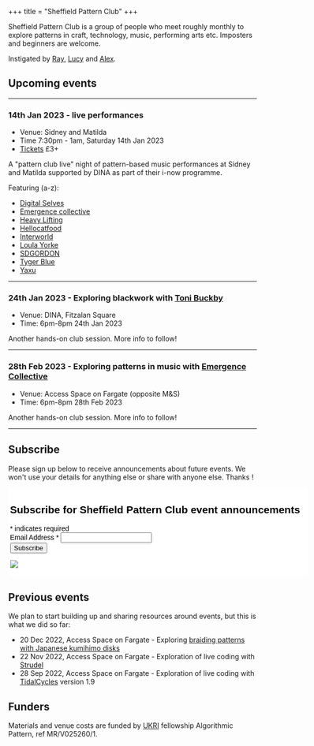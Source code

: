 +++
title = "Sheffield Pattern Club"
+++

Sheffield Pattern Club is a group of people who meet roughly monthly
to explore patterns in craft, technology, music, performing arts
etc. Imposters and beginners are welcome.

Instigated by [Ray](https://eye-measure.neocities.org/), [Lucy](https://heavy-lifting.org/) and [Alex](https://slab.org/). 

## Upcoming events

-----------

### 14th Jan 2023 - live performances

* Venue: Sidney and Matilda
* Time 7:30pm - 1am, Saturday 14th Jan 2023
* [Tickets](https://www.dinavenue.com/event-details/i-now-pattern-club-live) £3+

A "pattern club live" night of pattern-based music performances at
Sidney and Matilda supported by DINA as part of their i-now programme.

Featuring (a-z):

* [Digital Selves](https://lwlsn.github.io/digitalselves-web/)
* [Emergence collective](https://linktr.ee/emergencecollective)
* [Heavy Lifting](https://heavy-lifting.org/)
* [Hellocatfood](https://www.hellocatfood.com/)
* [Interworld](https://www.instagram.com/interworldmedia/)
* [Loula Yorke](https://loulayorke.com/)
* [SDGORDON](https://www.instagram.com/p/Cl3O8_5D6es/)
* [Tyger Blue](https://www.instagram.com/tygerblue_/)
* [Yaxu](https://yaxu.org)

-----------

### 24th Jan 2023 - Exploring blackwork with [Toni Buckby](https://tonibuckby.com)

* Venue: DINA, Fitzalan Square
* Time: 6pm-8pm 24th Jan 2023

Another hands-on club session. More info to follow!

-----------

### 28th Feb 2023 - Exploring patterns in music with [Emergence Collective](https://emergencecollective.bandcamp.com)

* Venue: Access Space on Fargate (opposite M&S)
* Time: 6pm-8pm 28th Feb 2023

Another hands-on club session. More info to follow!

-----------

## Subscribe

Please sign up below to receive announcements about future events. We won't use your details for anything else or share with anyone else. Thanks !

<!-- Begin Mailchimp Signup Form -->
<link href="//cdn-images.mailchimp.com/embedcode/classic-071822.css" rel="stylesheet" type="text/css">
<style type="text/css">
	#mc_embed_signup{background:#fff; clear:left; font:14px Helvetica,Arial,sans-serif; color: #000; padding: 0.25em; width:600px;}
	/* Add your own Mailchimp form style overrides in your site stylesheet or in this style block.
	   We recommend moving this block and the preceding CSS link to the HEAD of your HTML file. */
</style>
<div id="mc_embed_signup">
    <form action="https://patternclub.us21.list-manage.com/subscribe/post?u=9926f06080b6dd7551eebd96d&amp;id=676c426e3f&amp;f_id=00d4c0e1f0" method="post" id="mc-embedded-subscribe-form" name="mc-embedded-subscribe-form" class="validate" target="_blank" novalidate>
        <div id="mc_embed_signup_scroll">
        <h2>Subscribe for Sheffield Pattern Club event announcements</h2>
        <div class="indicates-required"><span class="asterisk">*</span> indicates required</div>
<div class="mc-field-group">
	<label for="mce-EMAIL">Email Address  <span class="asterisk">*</span>
</label>
	<input type="email" value="" name="EMAIL" class="required email" id="mce-EMAIL" required>
	<span id="mce-EMAIL-HELPERTEXT" class="helper_text"></span>
</div>
	<div id="mce-responses" class="clear foot">
		<div class="response" id="mce-error-response" style="display:none"></div>
		<div class="response" id="mce-success-response" style="display:none"></div>
	</div>    <!-- real people should not fill this in and expect good things - do not remove this or risk form bot signups-->
    <div style="position: absolute; left: -5000px;" aria-hidden="true"><input type="text" name="b_9926f06080b6dd7551eebd96d_676c426e3f" tabindex="-1" value=""></div>
        <div class="optionalParent">
            <div class="clear foot">
                <input type="submit" value="Subscribe" name="subscribe" id="mc-embedded-subscribe" class="button">
                <p class="brandingLogo"><a href="http://eepurl.com/ifotif" title="Mailchimp - email marketing made easy and fun"><img src="https://eep.io/mc-cdn-images/template_images/branding_logo_text_dark_dtp.svg"></a></p>
            </div>
        </div>
    </div>
</form>
</div>
<script type='text/javascript' src='//s3.amazonaws.com/downloads.mailchimp.com/js/mc-validate.js'></script><script type='text/javascript'>(function($) {window.fnames = new Array(); window.ftypes = new Array();fnames[0]='EMAIL';ftypes[0]='email';fnames[1]='FNAME';ftypes[1]='text';fnames[2]='LNAME';ftypes[2]='text';fnames[3]='ADDRESS';ftypes[3]='address';fnames[4]='PHONE';ftypes[4]='phone';fnames[5]='BIRTHDAY';ftypes[5]='birthday';}(jQuery));var $mcj = jQuery.noConflict(true);</script>
<!--End mc_embed_signup-->

## Previous events

We plan to start building up and sharing resources around events, but this is what we did so far:

* 20 Dec 2022, Access Space on Fargate - Exploring [braiding patterns with Japanese kumihimo disks](https://www.youtube.com/watch?v=d_GreYUHW8w)
* 22 Nov 2022, Access Space on Fargate - Exploration of live coding with [Strudel](https://strudel.tidalcycles.org/)
* 28 Sep 2022, Access Space on Fargate - Exploration of live coding with [TidalCycles](https://tidalcycles.org/) version 1.9

## Funders

Materials and venue costs are funded by [UKRI](https://www.ukri.org/)
fellowship Algorithmic Pattern, ref MR/V025260/1.
